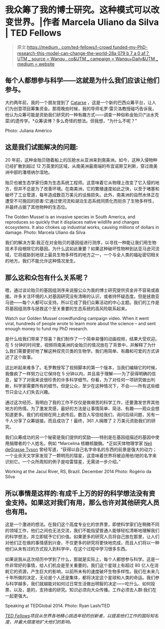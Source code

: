 # 我众筹了我的博士研究。这种模式可以改变世界。|作者 Marcela Uliano da Silva | TED Fellows

> 原文:[https://medium . com/ted-fellows/I-crowd funded-my-PhD-research-this-model-can-change-the-world-28a 079 b 7 a 0 af？UTM _ source = Wanqu . co&UTM _ campaign = Wanqu+Daily&UTM _ medium = website](https://medium.com/ted-fellows/i-crowdfunded-my-phd-research-this-model-could-change-the-world-28a079b7a0af?utm_source=wanqu.co&utm_campaign=Wanqu+Daily&utm_medium=website)

## 每个人都想参与科学——这就是为什么我们应该让他们参与。



大约两年前，我的一个朋友提到了 [Catarse](https://www.catarse.me/) ，这是一个新的巴西众筹平台，让人们为创意项目筹集资金。那周晚些时候，我的导师毛罗·雷贝洛教授碰巧告诉我，他认为众筹可能是资助我们研究的一种有趣方式——调查一种俗称金贻贝(*淡水壳菜)的遗传学。*众筹读博？多么奇怪的想法。但我想，“为什么不呢？”



Photo: Juliana Américo



## 这是我们试图解决的问题:

20 年前，这种金贻贝随着船上的压舱水从亚洲来到南美洲。如今，这种入侵物种已经扩散到超过 12 万英里的区域，从南美洲最南端的布宜诺斯艾利斯，穿过南美洲中部的潘塔纳尔湿地。

贻贝也被生态学家归类为生态系统工程师。这意味着它从物理上改变了它入侵的地方，但并不总是为了改善环境。在南美洲，它的繁殖速度如此之快，以至于堵塞和破坏了工业管道，每年造成数百万美元的设施损失。此外，南美洲的自然水体正在遭受不可挽回的损害:它通过使河流和湖泊生态系统同质化而扼杀了生物多样性，并最终占据了其他物种的生态位。



The Golden Mussel is an invasive species in South America, and reproduces so quickly that it displaces native wildlife and changes ecosystems. It also chokes up industrial works, causing millions of dollars in damage. Photo: Marcela Uliano da Silva



我们的解决方案:我正在对金贻贝的基因组进行测序，以寻找一种能让我们用生物技术手段根除它的基因。为什么这如此重要？如果这种破坏性物种到达亚马逊河流域，它将威胁到地球上最具生物多样性的地方之一，一个与全人类的福祉密切相关的地方。我们不能允许这种情况发生。

## 那么这和众包有什么关系呢？

嗯，通过谈论贻贝的基因组测序来说服公众为我的博士研究提供资金并不容易或直接。许多关注环境的人对基因研究没有清晰的认识，或者持怀疑态度。但是拯救亚马逊——每个人都可以支持。所以它成了我们众筹活动的中心主题。我们的工作是将基因组测序与拯救这个至关重要的生态系统的高风险联系起来。



Watch our Golden Mussel crowdfunding campaign video. When it went viral, hundreds of people wrote to learn more about the science – and sent enough money to fund my PhD research.



是什么给我们带来了惊喜？我们制作了一个简单易懂的动画视频，结果大受欢迎。在 5 分钟的时间里，视频将南美洲的金贻贝的情况放在了背景中，并解释了为什么我们需要更好地了解这种双壳贝类的生物学。我们用简单、有趣和可爱的方式讲述了这个故事。

这比听起来难多了。毛罗教授写了视频脚本的第一个版本，当我们编辑它的时候，我像疯了一样努力让它保持在 5 分钟以内，并且易于理解——为了获得明确的信息，留下了对我来说很珍贵的许多科学细节。你看，为了对任何一项研究做出判断，科学家需要所有的细节。但是公众，至少在这种情况下，不会——所有这些细节只会让人们失去兴趣。

通过这次经历，我明白了我的工作不仅仅是做艰苦的科学工作，还要激发世界其他地方的热情。为了激发灵感，最好的方法是让事情简单、简洁、有趣——观众会想知道更多。我们的视频在网上疯传后，数百人写信给我们，询问后续问题，另有一千人分享了众筹链接。而且成功了！最终，361 人捐赠了 2 万美元资助我们的研究。

我们众筹成功的另一个秘密是我们提供的奖励——特别是在基因组描述的基因中使用捐赠者的个人姓名，例如 *Marcelina 核糖核酸酶。*正如天体物理学家 [Neil deGrasse Tyson](http://www.haydenplanetarium.org/tyson/) 曾经写道，“获得以自己名字命名的东西的前景是强大的动力；一个业余天文学家发现了一颗明亮的彗星，这意味着世界将被迫用他/她的名字来识别它。一个众所周知的例子是哈雷彗星，无需进一步介绍。”



Working at the Jacuí River, RS, Brazil. December 2014 Photo: Rogério da Silva



## 所以事情是这样的:有成千上万的好的科学想法没有资金支持。如果这对我们有用，那么也许对其他研究人员也有用。

这是一个激进的想法。在我们这个高度专业化的世界里，即使科学家们在稍微不同的领域工作，他们之间也无法交流，我们不能指望普通人能够轻松清晰地理解我们的科学想法，并立即赋予它们价值。如果更多的研究人员将自己放在那里，让人们对他们正在做的事情感到兴奋，不仅更多的研究将更快地完成，而且人们将以一种他们从未有过的方式投入到科学中，在这个过程中学习很多东西。

如果说我从这次经历中学到了什么，那就是实际上，每个人都想参与科学。这是一件非常好的事情，给人们机会是至关重要的。我们这个星球上有超过 80 亿人在消耗它的资源，产生巨大的影响，以前所未有的速度破坏生物多样性。我们在未来几十年所做的决定，无论是个人还是集体，都将决定这个星球和人类的命运。我们参与科学越多，我们就越能对如何过日常生活做出明智的决定——吃什么、如何投票，以及，是的，支持谁的研究。知识必须向大众传播。工作必须去人群:我们在一起更强大。



Speaking at TEDGlobal 2014\. Photo: Ryan Lash/TED





*[*TED Fellows*](https://www.ted.com/participate/ted-fellows-program)*项目从世界各地精心挑选年轻的创新者，以提高他们工作的国际知名度，并最大限度地扩大他们的影响。**



